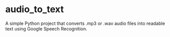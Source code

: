 # audio_to_text
A simple Python project that converts .mp3 or .wav audio files into readable text using Google Speech Recognition.
